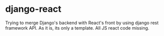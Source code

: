 # django-react
Trying to merge Django's backend with React's front by using django rest framework API.
As it is, its only a template. All JS react code missing.
